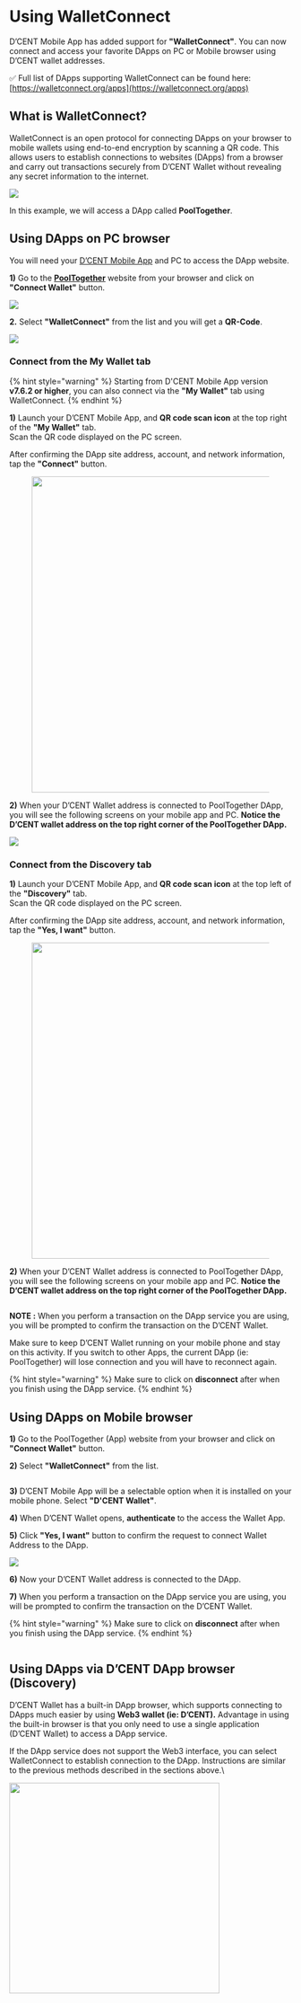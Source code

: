 # Using WalletConnect

D’CENT Mobile App has added support for **"WalletConnect"**. You can now connect and access your favorite DApps on PC or Mobile browser using D’CENT wallet addresses.

✅ Full list of DApps supporting WalletConnect can be found here: [https://walletconnect.org/apps](https://walletconnect.org/apps)

## What is WalletConnect?

WalletConnect is an open protocol for connecting DApps on your browser to mobile wallets using end-to-end encryption by scanning a QR code. This allows users to establish connections to websites (DApps) from a browser and carry out transactions securely from D’CENT Wallet without revealing any secret information to the internet.

![](../../.gitbook/assets/2.png)



In this example, we will access a DApp called **PoolTogether**.&#x20;

## Using DApps on PC browser

You will need your [D’CENT Mobile App](https://play.google.com/store/apps/details?id=com.kr.iotrust.dcent.wallet\&utm_source=dcentwallet\&utm_campaign=mobileapp) and PC to access the DApp website.

**1)** Go to the [**PoolTogether**](https://app.cabana.fi/) website from your browser and click on **"Connect Wallet"** button.

![](../../.gitbook/assets/Pooltogether-eng-01.png)

**2.** Select **"WalletConnect"** from the list and you will get a **QR-Code**.&#x20;

![](../../.gitbook/assets/Pooltogether-eng-02.png)

### Connect from the **My Wallet** tab

{% hint style="warning" %}
Starting from D'CENT Mobile App version **v7.6.2 or higher**, you can also connect via the **"My Wallet"** tab using WalletConnect.
{% endhint %}

**1)** Launch your D’CENT Mobile App, and **QR code scan icon** at the top right of the **"My Wallet"** tab.\
Scan the QR code displayed on the PC screen.

After confirming the DApp site address, account, and network information, tap the **"Connect"** button.

<div align="left"><figure><img src="../../.gitbook/assets/Pooltogether-eng-03.png" alt="" width="563"><figcaption></figcaption></figure></div>

**2)** When your D’CENT Wallet address is connected to PoolTogether DApp, you will see the following screens on your mobile app and PC. **Notice the D’CENT wallet address on the top right corner of the PoolTogether DApp.**

![](../../.gitbook/assets/Pooltogether-eng-04.png)

### Connect from the **Discovery** tab

**1)** Launch your D’CENT Mobile App, and **QR code scan icon** at the top left of the **"Discovery"** tab.\
Scan the QR code displayed on the PC screen.

After confirming the DApp site address, account, and network information, tap the **"Yes, I want"** button.

<div align="left"><figure><img src="../../.gitbook/assets/Pooltogether-eng-05.png" alt="" width="563"><figcaption></figcaption></figure></div>

**2)** When your D’CENT Wallet address is connected to PoolTogether DApp, you will see the following screens on your mobile app and PC. **Notice the D’CENT wallet address on the top right corner of the PoolTogether DApp.**

<figure><img src="../../.gitbook/assets/Pooltogether-eng-06.png" alt=""><figcaption></figcaption></figure>

**NOTE :** When you perform a transaction on the DApp service you are using, you will be prompted to confirm the transaction on the D’CENT Wallet.

Make sure to keep D’CENT Wallet running on your mobile phone and stay on this activity. If you switch to other Apps, the current DApp (ie: PoolTogether) will lose connection and you will have to reconnect again.

{% hint style="warning" %}
Make sure to click on **disconnect** after when you finish using the DApp service.
{% endhint %}

## Using DApps on Mobile browser

**1)** Go to the PoolTogether (App) website from your browser and click on **"Connect Wallet"** button.

**2)** Select **"WalletConnect"** from the list.

<div align="left"><img src="../../.gitbook/assets/Frame 1321315627.jpg" alt=""></div>

**3)** D’CENT Mobile App will be a selectable option when it is installed on your mobile phone. Select **"D'CENT Wallet"**.

**4)** When D’CENT Wallet opens, **authenticate** to the access the Wallet App.

**5)** Click **"Yes, I want"** button to confirm the request to connect Wallet Address to the DApp.

![](<../../.gitbook/assets/Frame 1321315628.jpg>)

**6)** Now your D’CENT Wallet address is connected to the DApp.

**7)** When you perform a transaction on the DApp service you are using, you will be prompted to confirm the transaction on the D’CENT Wallet.

{% hint style="warning" %}
Make sure to click on **disconnect** after when you finish using the DApp service.
{% endhint %}

<div align="left"><img src="../../.gitbook/assets/Frame 1321315629.jpg" alt=""></div>

## Using DApps via D’CENT DApp browser (Discovery)

D’CENT Wallet has a built-in DApp browser, which supports connecting to DApps much easier by using **Web3 wallet (ie: D’CENT).** Advantage in using the built-in browser is that you only need to use a single application (D’CENT Wallet) to access a DApp service.

If the DApp service does not support the Web3 interface, you can select WalletConnect to establish connection to the DApp. Instructions are similar to the previous methods described in the sections above.\


<div align="left"><img src="../../.gitbook/assets/월렛커넥트-ENG.gif" alt="" width="375"></div>
